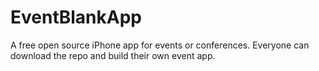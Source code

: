 # EventBlankApp
A free open source iPhone app for events or conferences. Everyone can download the repo and build their own event app.
